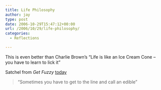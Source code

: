 ```yaml
---
title: Life Philosophy
author: jay
type: post
date: 2006-10-29T15:47:12+00:00
url: /2006/10/29/life-philosophy/
categories:
  - Reflections

---
```

This is even better than Charlie Brown’s “Life is like an Ice Cream Cone &#8211; you have to learn to lick it”

Satchel from _Get Fuzzy_ [today][1]

> “Sometimes you have to get to the line and call an edible”

 [1]: http://www.comics.com/comics/getfuzzy/archive/getfuzzy-20061029.html
